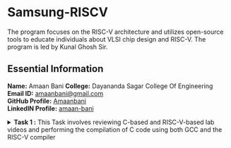 # Samsung-RISCV
The program focuses on the RISC-V architecture and utilizes open-source tools to educate individuals about VLSI chip design and RISC-V. The program is led by Kunal Ghosh Sir.

##  Essential Information

**Name:**  Amaan Bani
**College:** Dayananda Sagar College Of Engineering 
**Email ID:** amaanbani@gmail.com  
**GitHub Profile:** [Amaanbani](https://github.com/Amaanbani?tab=repositories)  
**LinkedIN Profile:** [amaan-bani](https://www.linkedin.com/in/amaan-bani-324565331/)

<details>
<summary><b>Task 1 :</b> This Task involves reviewing C-based and RISC-V-based lab videos and performing the compilation of C code using both GCC and the RISC-V compiler</summary>

### C Language based LAB
We need to follow the specified steps to compile any **.c** file on our machine:  
1. Open the bash terminal and navigate to the directory where you want to create your file. Then run the following command:

	```
	leafpad sum1ton.c
	```  
2. This will open the editor, allowing you to write in the file you created. Enter the C code to calculate and print the sum of n numbers. After completing your code, press ```Ctrl + S``` to save your file, and then press ```Ctrl + W``` to close the editor.   
3. To the C code on your terminal, run the following command:

	```
	gcc sum1ton.c
	./a.out
	```
![C Code compiled on gcc Compiler](https://github.com/Amaanbani/Samsung-RISCV/blob/main/Task%201/C%20Code%20compiled%20on%20gcc%20compiler.png)

### RISC-V based LAB
We need to compile the code again, but this time using the RISC-V GCC compiler. Follow the steps provided:  
1. Open the terminal and run the given command:  

	```
	cat sum1ton.c
	```
![cat Command](https://github.com/Amaanbani/Samsung-RISCV/blob/main/Task%201/cat%20Command.png)

2. Use the **cat** command to display the entire C code in the terminal. Next, run the following command to compile the code using the RISC-V GCC compiler:  

	```
	riscv64-unknown-elf-gcc -O1 -mabi=lp64 -march=rv64i -o sum1ton.o sum1ton.c
	```
3. To execute the C code on your terminal, use the following command.:    

	```
	riscv64-unknown-elf-objdump -d sum1ton.o
	```
![Objdump using -O1 format](https://github.com/Amaanbani/Samsung-RISCV/blob/main/Task%201/objDump%20using%20-O1%20format.png)

4.The Assembly Language code generated from the C code will be displayed in the terminal. Type ```/main``` to locate the main section of our code.  

### *Descriptions of the keyword used in command above *  
* **-mabi=lp64:** Specifies the ABI (Application Binary Interface) as ```lp64```, which supports 64-bit integers, long, and pointer sizes. This ABI is intended for 64-bit RISC-V architecture.  
* **-march=rv64i:** Defines the target architecture as ```rv64i```, which represents the 64-bit RISC-V base integer instruction set, ensuring compatibility with the 64-bit architecture.  
* **riscv-objdump:** A disassembler tool for RISC-V binaries that provides insights into the code structure, assisting in debugging.  
* **-Ofast:** The option -Ofast in the command ```riscv64-unknown-elf-gcc -Ofast -mabi=lp64 -march=rv64i -o sum1ton.o sum1ton.c``` is a compiler optimization flag used with the GNU Compiler Collection (GCC). This flag is used to instruct the compiler to optimize the generated code for maximum speed. The use of ```-Ofast``` is typically chosen for applications where execution speed is critical and where deviations from standard behavior are acceptable. However, it's important to test thoroughly, as this level of optimization can introduce subtle bugs, especially in complex calculations or when strict compliance with external standards is required.  
* **-O1:** A basic optimization level that balances improved execution speed and reduced code size with minimal impact on compilation time. It is suitable for applications requiring moderate optimization without extensive resource usage.  

#### *Other common options are as follows:*  
> 1. **-O0:** No optimization, the default level if no -O option is specified.  
> 2. **-O2:** More aggressive optimizations that might increase compilation time but typically provide faster and sometimes smaller code.  
> 3. **-O3:** Maximizes optimization more aggressively than -O2.  
> 4. **-Os:** Optimizes code for size. It enables all -O2 optimizations that do not typically increase code size.

Here, the term **more aggressive optimization** in the context of compilers like GCC refers to a deeper and more complex set of transformations applied to the code in order to improve its performance and possibly reduce its size. The compiler uses more complex techniques that aims to generate faster executing code or code that occupies less memory. However, these optimizations typically increase the compilation time and can sometimes introduce bugs, making it harder to debug.
</details>
